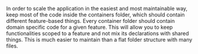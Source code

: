 In order to scale the application in the easiest and most maintainable way, keep most of the code inside the containers folder, which should contain different feature-based things. Every container folder should contain domain specific code for a given feature. This will allow you to keep functionalities scoped to a feature and not mix its declarations with shared things. This is much easier to maintain than a flat folder structure with many files.
